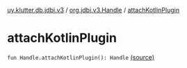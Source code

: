 [uy.klutter.db.jdbi.v3](../index.md) / [org.jdbi.v3.Handle](index.md) / [attachKotlinPlugin](.)


# attachKotlinPlugin

`fun Handle.attachKotlinPlugin(): Handle` [(source)](https://github.com/kohesive/klutter/blob/master/db-jdbi-v3-jdk8/src/main/kotlin/uy/klutter/db/jdbi/v3/KotlinPlugin.kt#L26)


